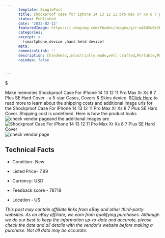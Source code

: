 ```yaml
---
      template: SinglePost
      title: shockproof case for iphone 14 13 12 11 pro max xr xs 8 7 plus se hard cover
      status: Published
      date: '2023-02-12'
      featuredImage: https://i.ebayimg.com/thumbs/images/g/r~oAAOSw0x1hUemi/s-l225.jpg
      categories: 
      excerpt: >-
        [smartphone,device ,hand held device]
      meta:
      canonicalLink: ''
      description: [handheld,industrially made,well crafted,Portable,Mobile,Compact,Convenient,Lightweight,Maneuverable,Man-portable,Miniature,Carriable,Hand-held,Light,Holdable,Transportable,Mobile device,Pocket-sized,On-the-go,Wireless,Cordless,Compact size,Convenient size, smartphone,device ,hand held device]
      noindex: false
      
        
---
```

$

Make memories Shockproof Case For iPhone 14 13 12 11 Pro Max Xr Xs 8 7 Plus SE Hard Cover - a 5-star Cases, Covers & Skins device.
$[Click Here](https://www.ebay.com/itm/165094978593?hash=item26706d7421%3Ag%3Ar%7EoAAOSw0x1hUemi&mkevt=1&mkcid=1&mkrid=711-53200-19255-0&campid=%253CePNCampaignId%253E&customid=%253CreferenceId%253E&toolid=10049) to read more to learn about the shipping costs and additional image urls for the Shockproof Case For iPhone 14 13 12 11 Pro Max Xr Xs 8 7 Plus SE Hard Cover. Shipping cost is undefined. Here is how the product looks ![check vendor page](https://i.ebayimg.com/thumbs/images/g/r~oAAOSw0x1hUemi/s-l225.jpg)and the additional images are![Shockproof Case For iPhone 14 13 12 11 Pro Max Xr Xs 8 7 Plus SE Hard Cover](https://i.ebayimg.com/images/g/r~oAAOSw0x1hUemi/s-l1600.jpg)![check vendor page](https://origin-galleryplus.ebayimg.com/ws/web/165094978593_2_0_1/225x225.jpg,https://origin-galleryplus.ebayimg.com/ws/web/165094978593_3_0_1/225x225.jpg,https://origin-galleryplus.ebayimg.com/ws/web/165094978593_4_0_1/225x225.jpg,https://origin-galleryplus.ebayimg.com/ws/web/165094978593_5_0_1/225x225.jpg,https://origin-galleryplus.ebayimg.com/ws/web/165094978593_6_0_1/225x225.jpg,https://origin-galleryplus.ebayimg.com/ws/web/165094978593_7_0_1/225x225.jpg,https://origin-galleryplus.ebayimg.com/ws/web/165094978593_8_0_1/225x225.jpg)



 ## Technical Facts 



     
      

 - Condition- New 


      

 - Listed Price- 7.99 


      

 - Currency- USD 


      

 - Feedback score - 78718 


      

 - Location - US 


      
      

 *_This post may contain affiliate links from eBay and other third-party websites. As an eBay affiliate, we earn from qualifying purchases. Although we do our best to keep the information up-to-date and accurate, please check the date and all details with the vendor's website before making a purchase. Not all data may be accurate._*






